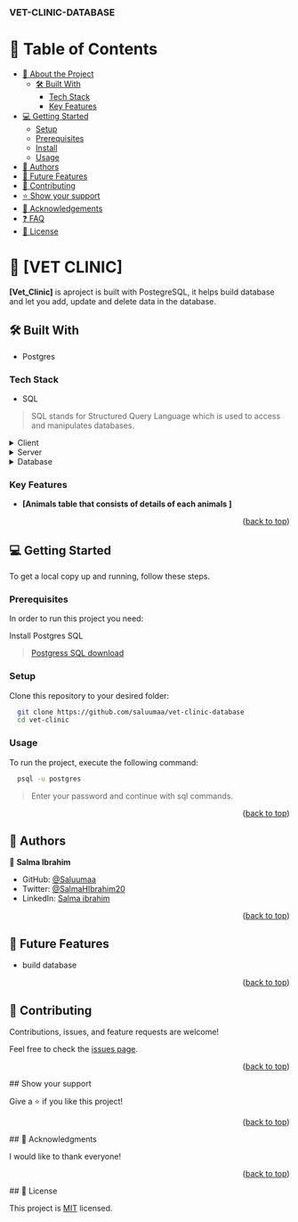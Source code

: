 ### VET-CLINIC-DATABASE

# 📗 Table of Contents

- [📖 About the Project](#about-project)
  - [🛠 Built With](#built-with)
    - [Tech Stack](#tech-stack)
    - [Key Features](#key-features)
- [💻 Getting Started](#getting-started)
  - [Setup](#setup)
  - [Prerequisites](#prerequisites)
  - [Install](#install)
  - [Usage](#usage)
- [👥 Authors](#authors)
- [🔭 Future Features](#future-features)
- [🤝 Contributing](#contributing)
- [⭐️ Show your support](#support)
- [🙏 Acknowledgements](#acknowledgements)
- [❓ FAQ](#faq)
- [📝 License](#license)

<!-- PROJECT DESCRIPTION -->

# 📖 [VET CLINIC] <a name="about-project"></a>

**[Vet_Clinic]** is aproject is built with PostegreSQL, it helps build database and let you add, update and delete data in the database.

## 🛠 Built With <a name="built-with"></a>
- Postgres


### Tech Stack <a name="tech-stack"></a>
- SQL

> SQL stands for Structured Query Language which is used to access and manipulates databases.

<details>
  <summary>Client</summary>
  <ul>
    <li><a href="https://reactjs.org/">N/A</a></li>
  </ul>
</details>

<details>
  <summary>Server</summary>
  <ul>
    <li><a href="https://expressjs.com/">N/A</a></li>
  </ul>
</details>

<details>
<summary>Database</summary>
  <ul>
    <li><a href="https://www.postgresql.org/">PostgreSQL</a></li>
  </ul>
</details>

<!-- Features -->

### Key Features <a name="key-features"></a>


- **[Animals table that consists of details of each animals ]**

<p align="right">(<a href="#readme-top">back to top</a>)</p>

<!-- GETTING STARTED -->

## 💻 Getting Started <a name="getting-started"></a>


To get a local copy up and running, follow these steps.

### Prerequisites

In order to run this project you need:

Install Postgres SQL
> [Postgress SQL download](https://www.postgresql.org/download/)


### Setup

Clone this repository to your desired folder:

```sh
  git clone https://github.com/saluumaa/vet-clinic-database
  cd vet-clinic 
```

### Usage

To run the project, execute the following command:


```sh
  psql -u postgres
 ```

 > Enter your password and continue with sql commands.

<p align="right">(<a href="#readme-top">back to top</a>)</p>

## 👥 Authors <a name="authors"></a>

👤 **Salma Ibrahim**

- GitHub: [@Saluumaa](https://github.com/saluumaa)
- Twitter: [@SalmaHIbrahim20](https://twitter.com/SalmaHIbrahim20)
- LinkedIn: [Salma ibrahim](https://www.linkedin.com/in/salma-ibrahim-78bb5a14a/)

<p align="right">(<a href="#readme-top">back to top</a>)</p>

## 🔭 Future Features

- build database
<p align="right">(<a href="#readme-top">back to top</a>)</p>

## 🤝 Contributing <a name="contributing"></a>

Contributions, issues, and feature requests are welcome!

Feel free to check the [issues page](https://github.com/saluumaa/vet-clinic-database/issues).

<p align="right">(<a href="#readme-top">back to top</a>)</p>
## Show your support

Give a ⭐️ if you like this project!
<p align="right">(<a href="#readme-top">back to top</a>)</p>
## 🙏 Acknowledgments

I would like to thank everyone!

<p align="right">(<a href="#readme-top">back to top</a>)</p>
## 📝 License

This project is [MIT](./LICENSE.md) licensed.
